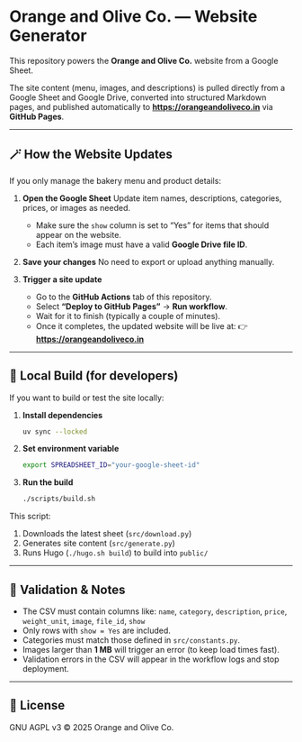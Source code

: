 # Orange and Olive Co. — Website Generator

This repository powers the **Orange and Olive Co.** website from a Google
Sheet.

The site content (menu, images, and descriptions) is pulled directly from a
Google Sheet and Google Drive, converted into structured Markdown pages, and
published automatically to **https://orangeandoliveco.in** via **GitHub
Pages**.

---

## 🪄 How the Website Updates

If you only manage the bakery menu and product details:

1. **Open the Google Sheet**
   Update item names, descriptions, categories, prices, or images as needed.
   - Make sure the `show` column is set to “Yes” for items that should appear on the website.
   - Each item’s image must have a valid **Google Drive file ID**.

2. **Save your changes**
   No need to export or upload anything manually.

3. **Trigger a site update**
   - Go to the **GitHub Actions** tab of this repository.
   - Select **“Deploy to GitHub Pages”** → **Run workflow**.
   - Wait for it to finish (typically a couple of minutes).
   - Once it completes, the updated website will be live at:
     👉 **https://orangeandoliveco.in**

---

## 🧩 Local Build (for developers)

If you want to build or test the site locally:

1. **Install dependencies**
   ```bash
   uv sync --locked
   ```

2. **Set environment variable**
   ```bash
   export SPREADSHEET_ID="your-google-sheet-id"
   ```

3. **Run the build**
   ```bash
   ./scripts/build.sh
   ```

This script:
1. Downloads the latest sheet (`src/download.py`)
2. Generates site content (`src/generate.py`)
3. Runs Hugo (`./hugo.sh build`) to build into `public/`

---

## 🧠 Validation & Notes

- The CSV must contain columns like:
  `name`, `category`, `description`, `price`, `weight_unit`, `image`, `file_id`, `show`
- Only rows with `show = Yes` are included.
- Categories must match those defined in `src/constants.py`.
- Images larger than **1 MB** will trigger an error (to keep load times fast).
- Validation errors in the CSV will appear in the workflow logs and stop deployment.

---

## 🧾 License

GNU AGPL v3 © 2025 Orange and Olive Co.
